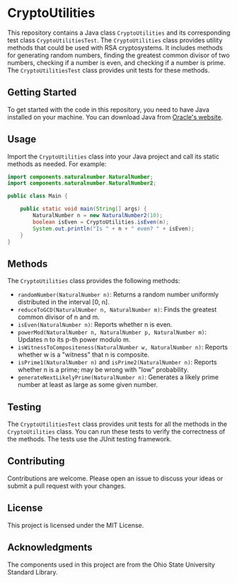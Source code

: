 # CryptoUtilities

This repository contains a Java class `CryptoUtilities` and its corresponding test class `CryptoUtilitiesTest`. The `CryptoUtilities` class provides utility methods that could be used with RSA cryptosystems. It includes methods for generating random numbers, finding the greatest common divisor of two numbers, checking if a number is even, and checking if a number is prime. The `CryptoUtilitiesTest` class provides unit tests for these methods.

## Getting Started

To get started with the code in this repository, you need to have Java installed on your machine. You can download Java from [Oracle's website](https://www.oracle.com/java/technologies/javase-jdk11-downloads.html).

## Usage

Import the `CryptoUtilities` class into your Java project and call its static methods as needed. For example:

```java
import components.naturalnumber.NaturalNumber;
import components.naturalnumber.NaturalNumber2;

public class Main {

    public static void main(String[] args) {
        NaturalNumber n = new NaturalNumber2(10);
        boolean isEven = CryptoUtilities.isEven(n);
        System.out.println("Is " + n + " even? " + isEven);
    }
}
```

## Methods

The `CryptoUtilities` class provides the following methods:

- `randomNumber(NaturalNumber n)`: Returns a random number uniformly distributed in the interval [0, n].
- `reduceToGCD(NaturalNumber n, NaturalNumber m)`: Finds the greatest common divisor of n and m.
- `isEven(NaturalNumber n)`: Reports whether n is even.
- `powerMod(NaturalNumber n, NaturalNumber p, NaturalNumber m)`: Updates n to its p-th power modulo m.
- `isWitnessToCompositeness(NaturalNumber w, NaturalNumber n)`: Reports whether w is a "witness" that n is composite.
- `isPrime1(NaturalNumber n)` and `isPrime2(NaturalNumber n)`: Reports whether n is a prime; may be wrong with "low" probability.
- `generateNextLikelyPrime(NaturalNumber n)`: Generates a likely prime number at least as large as some given number.

## Testing

The `CryptoUtilitiesTest` class provides unit tests for all the methods in the `CryptoUtilities` class. You can run these tests to verify the correctness of the methods. The tests use the JUnit testing framework.

## Contributing

Contributions are welcome. Please open an issue to discuss your ideas or submit a pull request with your changes.

## License

This project is licensed under the MIT License.

## Acknowledgments

The components used in this project are from the Ohio State University Standard Library.
